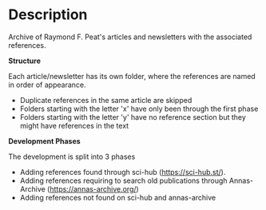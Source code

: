 # Description
Archive of Raymond F. Peat's articles and newsletters with the associated references.

**Structure**

Each article/newsletter has its own folder, where the references are named in order of appearance.
- Duplicate references in the same article are skipped 
- Folders starting with the letter 'x' have only been through the first phase
- Folders starting with the letter 'y' have no reference section but they might have references in the text

**Development Phases**

The development is split into 3 phases
- Adding references found through sci-hub (https://sci-hub.st/).
- Adding references requiring to search old publications through Annas-Archive (https://annas-archive.org/)
- Adding references not found on sci-hub and annas-archive
